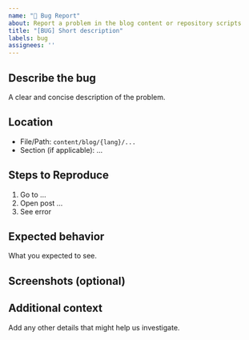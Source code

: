 ```yaml
---
name: "🐞 Bug Report"
about: Report a problem in the blog content or repository scripts
title: "[BUG] Short description"
labels: bug
assignees: ''
---
```


## Describe the bug
A clear and concise description of the problem.

## Location
- File/Path: `content/blog/{lang}/...`
- Section (if applicable): …

## Steps to Reproduce
1. Go to …
2. Open post …
3. See error

## Expected behavior
What you expected to see.

## Screenshots (optional)

## Additional context
Add any other details that might help us investigate.
